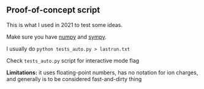 ## Proof-of-concept script
This is what I used in 2021 to test some ideas.

Make sure you have [numpy](https://numpy.org/) and [sympy](https://sympy.org/).

I usually do `python tests_auto.py > lastrun.txt`

Check `tests_auto.py` script for interactive mode flag

<b>Limitations:</b> it uses floating-point numbers, has no notation for ion charges, and generally is to be considered fast-and-dirty thing